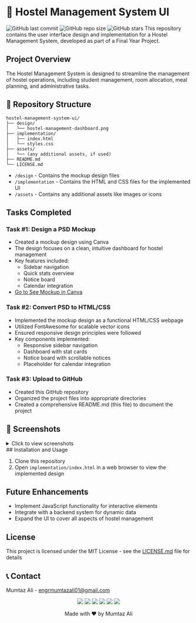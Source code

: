 # 🚀 Hostel Management System UI
![GitHub last commit](https://img.shields.io/github/last-commit/engrmumtazali0112/Digital_Empowerment_Pakistan_Internships)
![GitHub repo size](https://img.shields.io/github/repo-size/engrmumtazali0112/Digital_Empowerment_Pakistan_Internships)
![GitHub stars](https://img.shields.io/github/stars/engrmumtazali0112/Digital_Empowerment_Pakistan_Internships?style=social)
This repository contains the user interface design and implementation for a Hostel Management System, developed as part of a Final Year Project.

## Project Overview

The Hostel Management System is designed to streamline the management of hostel operations, including student management, room allocation, meal planning, and administrative tasks.
## 📁 Repository Structure
```
hostel-management-system-ui/
├── design/
│   └── hostel-management-dashboard.png
├── implementation/
│   ├── index.html
│   └── styles.css
├── assets/
│   └── (any additional assets, if used)
├── README.md
└── LICENSE.md
```
- `/design` - Contains the mockup design files
- `/implementation` - Contains the HTML and CSS files for the implemented UI
- `/assets` - Contains any additional assets like images or icons

## Tasks Completed

### Task #1: Design a PSD Mockup

- Created a mockup design using Canva
- The design focuses on a clean, intuitive dashboard for hostel management
- Key features included:
  - Sidebar navigation
  - Quick stats overview
  - Notice board
  - Calendar integration
- [Go to See Mockup in Canva](https://www.canva.com/design/DAGUMpe0Gac/Neps8dKa96nJ6SWLYrqOjQ/view?utm_content=DAGUMpe0Gac&utm_campaign=designshare&utm_medium=link&utm_source=editor)


### Task #2: Convert PSD to HTML/CSS

- Implemented the mockup design as a functional HTML/CSS webpage
- Utilized FontAwesome for scalable vector icons
- Ensured responsive design principles were followed
- Key components implemented:
  - Responsive sidebar navigation
  - Dashboard with stat cards
  - Notice board with scrollable notices
  - Placeholder for calendar integration

### Task #3: Upload to GitHub

- Created this GitHub repository
- Organized the project files into appropriate directories
- Created a comprehensive README.md (this file) to document the project
## 📸 Screenshots

<details>
<summary>Click to view screenshots</summary>

![Dashboard](https://github.com/user-attachments/assets/826d05aa-1f70-44a3-a4c0-5b06e6f33192)

![HTML and CSS Implementation](https://github.com/user-attachments/assets/bb67027b-0b2d-4440-9b13-f5ce570ea42c)


</details>
## Installation and Usage

1. Clone this repository
2. Open `implementation/index.html` in a web browser to view the implemented design


## Future Enhancements

- Implement JavaScript functionality for interactive elements
- Integrate with a backend system for dynamic data
- Expand the UI to cover all aspects of hostel management



## License

This project is licensed under the MIT License - see the [LICENSE.md](LICENSE.md) file for details

## 📞 Contact

Mumtaz Ali - [engrmumtazali01@gmail.com](mailto:engrmumtazali01@gmail.com)

<p align="center">
  <a href="mailto:engrmumtazali01@gmail.com"><img src="https://img.shields.io/badge/Email-D14836?style=for-the-badge&logo=gmail&logoColor=white"/></a>
  <a href="https://www.linkedin.com/in/mumtaz-ali"><img src="https://img.shields.io/badge/LinkedIn-0077B5?style=for-the-badge&logo=linkedin&logoColor=white"/></a>
  <a href="https://www.instagram.com/its_maliyzi"><img src="https://img.shields.io/badge/Instagram-E4405F?style=for-the-badge&logo=instagram&logoColor=white"/></a>
  <a href="https://x.com/mumtazali1223/status/1846913595021328672?s=51"><img src="https://img.shields.io/badge/X-1DA1F2?style=for-the-badge&logo=x&logoColor=white"/></a>
  <a href="https://discord.gg/DZgwHzEb"><img src="https://img.shields.io/badge/Discord-7289DA?style=for-the-badge&logo=discord&logoColor=white"/></a>
  <a href="https://wa.me/923476338292" target="_blank"><img src="https://img.shields.io/badge/WhatsApp-25D366?style=for-the-badge&logo=whatsapp&logoColor=white"/></a>
</p>

<p align="center">Made with ❤️ by Mumtaz Ali</p>
